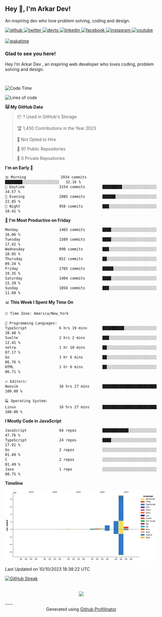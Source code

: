 ## Hey 👋, I'm Arkar Dev!  

An inspiring dev who love problem solving, coding and design.

<a href="https://github.com/Riley1101" target="_blank">
<img src=https://img.shields.io/badge/github-%2324292e.svg?&style=for-the-badge&logo=github&logoColor=white alt=github style="margin-bottom: 5px;" />
</a>
<a href="https://twitter.com/arkardev" target="_blank">
<img src=https://img.shields.io/badge/twitter-%2300acee.svg?&style=for-the-badge&logo=twitter&logoColor=white alt=twitter style="margin-bottom: 5px;" />
</a>
<a href="https://dev.to/riley1101" target="_blank">
<img src=https://img.shields.io/badge/dev.to-%2308090A.svg?&style=for-the-badge&logo=dev.to&logoColor=white alt=devto style="margin-bottom: 5px;" />
</a>
<a href="https://linkedin.com/in/arkar-kaung-myat" target="_blank">
<img src=https://img.shields.io/badge/linkedin-%231E77B5.svg?&style=for-the-badge&logo=linkedin&logoColor=white alt=linkedin style="margin-bottom: 5px;" />
</a>
<a href="https://www.facebook.com/riley.eileen.75" target="_blank">
<img src=https://img.shields.io/badge/facebook-%232E87FB.svg?&style=for-the-badge&logo=facebook&logoColor=white alt=facebook style="margin-bottom: 5px;" />
</a>
<a href="https://instagram.com/rileys1101" target="_blank">
<img src=https://img.shields.io/badge/instagram-%23000000.svg?&style=for-the-badge&logo=instagram&logoColor=white alt=instagram style="margin-bottom: 5px;" />
</a>
<a href="https://www.youtube.com/channel/UC_RfEQCC3gL2AzsFFAABikg" target="_blank">
<img src=https://img.shields.io/badge/youtube-%23EE4831.svg?&style=for-the-badge&logo=youtube&logoColor=white alt=youtube style="margin-bottom: 5px;" />
</a>  
  
[![wakatime](https://wakatime.com/badge/user/cf23b6e3-75f8-4c04-b0e3-273191c8d2ec.svg)](https://wakatime.com/@cf23b6e3-75f8-4c04-b0e3-273191c8d2ec)


### Glad to see you here!  
Hey I’m Arkar Dev , an inspiring web developer who loves coding, problem solving and design.

<br/>

<!--START_SECTION:waka-->
![Code Time](http://img.shields.io/badge/Code%20Time-642%20hrs%2044%20mins-blue)

![Lines of code](https://img.shields.io/badge/From%20Hello%20World%20I%27ve%20Written-13.7%20million%20lines%20of%20code-blue)

**🐱 My GitHub Data** 

> 📦 ? Used in GitHub's Storage 
 > 
> 🏆 1,450 Contributions in the Year 2023
 > 
> 🚫 Not Opted to Hire
 > 
> 📜 97 Public Repositories 
 > 
> 🔑 0 Private Repositories 
 > 
**I'm an Early 🐤** 

```text
🌞 Morning                2934 commits        ████████░░░░░░░░░░░░░░░░░   32.16 % 
🌆 Daytime                3154 commits        █████████░░░░░░░░░░░░░░░░   34.57 % 
🌃 Evening                2085 commits        ██████░░░░░░░░░░░░░░░░░░░   22.85 % 
🌙 Night                  950 commits         ███░░░░░░░░░░░░░░░░░░░░░░   10.41 % 
```
📅 **I'm Most Productive on Friday** 

```text
Monday                   1465 commits        ████░░░░░░░░░░░░░░░░░░░░░   16.06 % 
Tuesday                  1589 commits        ████░░░░░░░░░░░░░░░░░░░░░   17.42 % 
Wednesday                990 commits         ███░░░░░░░░░░░░░░░░░░░░░░   10.85 % 
Thursday                 852 commits         ██░░░░░░░░░░░░░░░░░░░░░░░   09.34 % 
Friday                   1765 commits        █████░░░░░░░░░░░░░░░░░░░░   19.35 % 
Saturday                 1404 commits        ████░░░░░░░░░░░░░░░░░░░░░   15.39 % 
Sunday                   1058 commits        ███░░░░░░░░░░░░░░░░░░░░░░   11.60 % 
```


📊 **This Week I Spent My Time On** 

```text
🕑︎ Time Zone: America/New_York

💬 Programming Languages: 
TypeScript               6 hrs 19 mins       ██████████░░░░░░░░░░░░░░░   38.48 % 
Svelte                   2 hrs 2 mins        ███░░░░░░░░░░░░░░░░░░░░░░   12.41 % 
netrw                    1 hr 10 mins        ██░░░░░░░░░░░░░░░░░░░░░░░   07.17 % 
Go                       1 hr 6 mins         ██░░░░░░░░░░░░░░░░░░░░░░░   06.76 % 
HTML                     1 hr 6 mins         ██░░░░░░░░░░░░░░░░░░░░░░░   06.71 % 

🔥 Editors: 
Neovim                   16 hrs 27 mins      █████████████████████████   100.00 % 

💻 Operating System: 
Linux                    16 hrs 27 mins      █████████████████████████   100.00 % 
```

**I Mostly Code in JavaScript** 

```text
JavaScript               64 repos            ████████████░░░░░░░░░░░░░   47.76 % 
TypeScript               24 repos            ████░░░░░░░░░░░░░░░░░░░░░   17.91 % 
Go                       2 repos             ░░░░░░░░░░░░░░░░░░░░░░░░░   01.49 % 
C                        2 repos             ░░░░░░░░░░░░░░░░░░░░░░░░░   01.49 % 
Java                     1 repo              ░░░░░░░░░░░░░░░░░░░░░░░░░   00.75 % 
```



**Timeline**

![Lines of Code chart](https://raw.githubusercontent.com/Riley1101/Riley1101/main/assets/bar_graph.png)


 Last Updated on 10/10/2023 18:38:22 UTC
<!--END_SECTION:waka-->

[![GitHub Streak](https://streak-stats.demolab.com?user=Riley1101)](https://git.io/streak-stats)
  
<br/>  
<div align="center">
<img src="https://komarev.com/ghpvc/?username=Riley1101&&style=flat-square" align="center" />
</div>  
<br/>  
----
<div align="center">Generated using <a href="https://profilinator.rishav.dev/" target="_blank">Github Profilinator</a></div>

